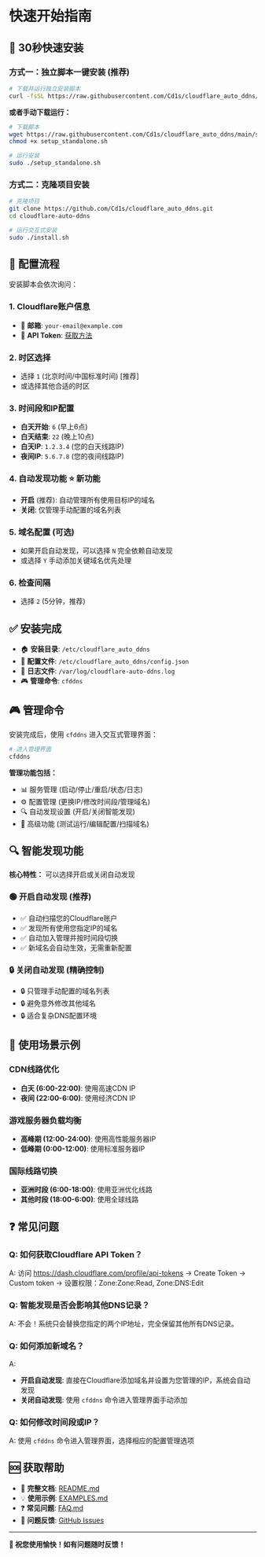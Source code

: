 # 快速开始指南

## 🚀 30秒快速安装

### 方式一：独立脚本一键安装 (推荐)

```bash
# 下载并运行独立安装脚本
curl -fsSL https://raw.githubusercontent.com/Cd1s/cloudflare_auto_ddns/main/setup_standalone.sh | sudo bash
```

**或者手动下载运行：**
```bash
# 下载脚本
wget https://raw.githubusercontent.com/Cd1s/cloudflare_auto_ddns/main/setup_standalone.sh
chmod +x setup_standalone.sh

# 运行安装
sudo ./setup_standalone.sh
```

### 方式二：克隆项目安装

```bash
# 克隆项目
git clone https://github.com/Cd1s/cloudflare_auto_ddns.git
cd cloudflare-auto-ddns

# 运行交互式安装
sudo ./install.sh
```

## 📝 配置流程

安装脚本会依次询问：

### 1. Cloudflare账户信息
- 📧 **邮箱**: `your-email@example.com`
- 🔑 **API Token**: [获取方法](https://dash.cloudflare.com/profile/api-tokens)

### 2. 时区选择
- 选择 `1` (北京时间/中国标准时间) [推荐]
- 或选择其他合适的时区

### 3. 时间段和IP配置
- **白天开始**: `6` (早上6点)
- **白天结束**: `22` (晚上10点)
- **白天IP**: `1.2.3.4` (您的白天线路IP)
- **夜间IP**: `5.6.7.8` (您的夜间线路IP)

### 4. 自动发现功能 ⭐ 新功能
- **开启** (推荐): 自动管理所有使用目标IP的域名
- **关闭**: 仅管理手动配置的域名列表

### 5. 域名配置 (可选)
- 如果开启自动发现，可以选择 `N` 完全依赖自动发现
- 或选择 `Y` 手动添加关键域名优先处理

### 6. 检查间隔
- 选择 `2` (5分钟，推荐)

## ✅ 安装完成

- 🏠 **安装目录**: `/etc/cloudflare_auto_ddns`
- 📄 **配置文件**: `/etc/cloudflare_auto_ddns/config.json`
- 📝 **日志文件**: `/var/log/cloudflare-auto-ddns.log`
- 🎮 **管理命令**: `cfddns`

## 🎮 管理命令

安装完成后，使用 `cfddns` 进入交互式管理界面：

```bash
# 进入管理界面
cfddns
```

**管理功能包括：**
- 📊 服务管理 (启动/停止/重启/状态/日志)
- ⚙️ 配置管理 (更换IP/修改时间段/管理域名)  
- 🔍 自动发现设置 (开启/关闭智能发现)
- 🔧 高级功能 (测试运行/编辑配置/扫描域名)

## 🔍 智能发现功能

**核心特性：** 可以选择开启或关闭自动发现

### 🟢 开启自动发现 (推荐)
- ✅ 自动扫描您的Cloudflare账户
- ✅ 发现所有使用您指定IP的域名
- ✅ 自动加入管理并按时间段切换
- ✅ 新域名会自动生效，无需重新配置

### 🔒 关闭自动发现 (精确控制)
- 🔒 只管理手动配置的域名列表
- 🔒 避免意外修改其他域名
- 🔒 适合复杂DNS配置环境

## 🎯 使用场景示例

### CDN线路优化
- **白天 (6:00-22:00)**: 使用高速CDN IP
- **夜间 (22:00-6:00)**: 使用经济CDN IP

### 游戏服务器负载均衡
- **高峰期 (12:00-24:00)**: 使用高性能服务器IP
- **低峰期 (0:00-12:00)**: 使用标准服务器IP

### 国际线路切换
- **亚洲时段 (6:00-18:00)**: 使用亚洲优化线路
- **其他时段 (18:00-6:00)**: 使用全球线路

## ❓ 常见问题

### Q: 如何获取Cloudflare API Token？
A: 访问 https://dash.cloudflare.com/profile/api-tokens → Create Token → Custom token → 设置权限：Zone:Zone:Read, Zone:DNS:Edit

### Q: 智能发现是否会影响其他DNS记录？
A: 不会！系统只会替换您指定的两个IP地址，完全保留其他所有DNS记录。

### Q: 如何添加新域名？
A: 
- **开启自动发现**: 直接在Cloudflare添加域名并设置为您管理的IP，系统会自动发现
- **关闭自动发现**: 使用 `cfddns` 命令进入管理界面手动添加

### Q: 如何修改时间段或IP？
A: 使用 `cfddns` 命令进入管理界面，选择相应的配置管理选项

## 🆘 获取帮助

- 📖 **完整文档**: [README.md](README.md)
- 💡 **使用示例**: [EXAMPLES.md](EXAMPLES.md)  
- ❓ **常见问题**: [FAQ.md](FAQ.md)
- 🐛 **问题反馈**: [GitHub Issues](https://github.com/Cd1s/cloudflare_auto_ddns/issues)

---

**🎉 祝您使用愉快！如有问题随时反馈！**